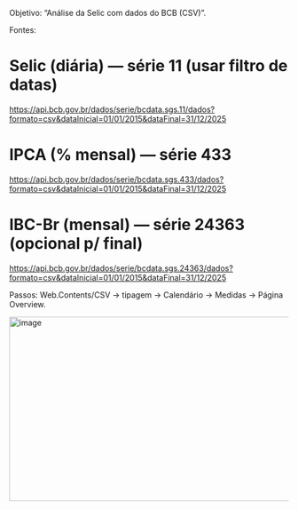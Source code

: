 Objetivo: “Análise da Selic com dados do BCB (CSV)”.

Fontes:

# Selic (diária) — série 11 (usar filtro de datas)
https://api.bcb.gov.br/dados/serie/bcdata.sgs.11/dados?formato=csv&dataInicial=01/01/2015&dataFinal=31/12/2025

# IPCA (% mensal) — série 433
https://api.bcb.gov.br/dados/serie/bcdata.sgs.433/dados?formato=csv&dataInicial=01/01/2015&dataFinal=31/12/2025

# IBC-Br (mensal) — série 24363 (opcional p/ final)
https://api.bcb.gov.br/dados/serie/bcdata.sgs.24363/dados?formato=csv&dataInicial=01/01/2015&dataFinal=31/12/2025

Passos: Web.Contents/CSV → tipagem → Calendário → Medidas → Página Overview.

<img width="590" height="332" alt="image" src="https://github.com/user-attachments/assets/d0524a0a-dd0e-4cba-9bd9-3953238394d1" />
